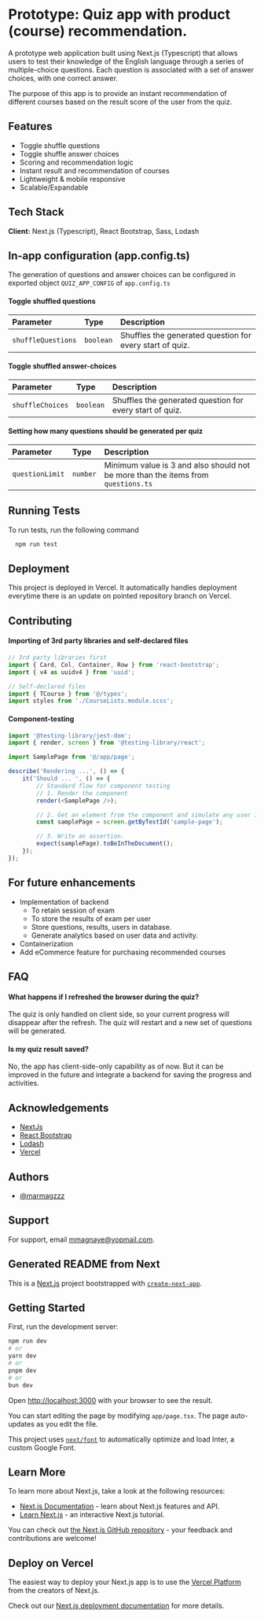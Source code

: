# Prototype: Quiz app with product (course) recommendation.

A prototype web application built using Next.js (Typescript) that allows users to test their knowledge of the English language through a series of multiple-choice questions. Each question is associated with a set of answer choices, with one correct answer.

The purpose of this app is to provide an instant recommendation of different courses based on the result score of the user from the quiz.

## Features

-   Toggle shuffle questions
-   Toggle shuffle answer choices
-   Scoring and recommendation logic
-   Instant result and recommendation of courses
-   Lightweight & mobile responsive
-   Scalable/Expandable

## Tech Stack

**Client:** Next.js (Typescript), React Bootstrap, Sass, Lodash

## In-app configuration (app.config.ts)

The generation of questions and answer choices can be configured in exported object `QUIZ_APP_CONFIG` of `app.config.ts`

#### Toggle shuffled questions

| Parameter          | Type      | Description                                              |
| :----------------- | :-------- | :------------------------------------------------------- |
| `shuffleQuestions` | `boolean` | Shuffles the generated question for every start of quiz. |

#### Toggle shuffled answer-choices

| Parameter        | Type      | Description                                              |
| :--------------- | :-------- | :------------------------------------------------------- |
| `shuffleChoices` | `boolean` | Shuffles the generated question for every start of quiz. |

#### Setting how many questions should be generated per quiz

| Parameter       | Type     | Description                                                                       |
| :-------------- | :------- | :-------------------------------------------------------------------------------- |
| `questionLimit` | `number` | Minimum value is 3 and also should not be more than the items from `questions.ts` |

## Running Tests

To run tests, run the following command

```bash
  npm run test
```

## Deployment

This project is deployed in Vercel. It automatically handles deployment everytime there is an update on pointed repository branch on Vercel.

## Contributing

#### Importing of 3rd party libraries and self-declared files

```javascript
// 3rd party libraries first
import { Card, Col, Container, Row } from 'react-bootstrap';
import { v4 as uuidv4 } from 'uuid';

// Self-declared files
import { TCourse } from '@/types';
import styles from './CourseLists.module.scss';
```

#### Component-testing

```javascript
import '@testing-library/jest-dom';
import { render, screen } from '@testing-library/react';

import SamplePage from '@/app/page';

describe('Rendering ...', () => {
    it('Should ... ', () => {
        // Standard flow for component testing
        // 1. Render the component
        render(<SamplePage />);

        // 2. Get an element from the component and simulate any user interactions
        const samplePage = screen.getByTestId('sample-page');

        // 3. Write an assertion.
        expect(samplePage).toBeInTheDocument();
    });
});
```

## For future enhancements

-   Implementation of backend
    -   To retain session of exam
    -   To store the results of exam per user
    -   Store questions, results, users in database.
    -   Generate analytics based on user data and activity.
-   Containerization
-   Add eCommerce feature for purchasing recommended courses

## FAQ

#### What happens if I refreshed the browser during the quiz?

The quiz is only handled on client side, so your current progress will disappear after the refresh. The quiz will restart and a new set of questions will be generated.

#### Is my quiz result saved?

No, the app has client-side-only capability as of now. But it can be improved in the future and integrate a backend for saving the progress and activities.

## Acknowledgements

-   [NextJs](https://nextjs.org/)
-   [React Bootstrap](https://react-bootstrap.github.io/docs/getting-started/introduction)
-   [Lodash](https://lodash.com/docs/4.17.15/)
-   [Vercel](https://vercel.com/)

## Authors

-   [@marmagzzz](https://github.com/marmagzzz/)

## Support

For support, email mmagnaye@yopmail.com.

## Generated README from Next

This is a [Next.js](https://nextjs.org/) project bootstrapped with [`create-next-app`](https://github.com/vercel/next.js/tree/canary/packages/create-next-app).

## Getting Started

First, run the development server:

```bash
npm run dev
# or
yarn dev
# or
pnpm dev
# or
bun dev
```

Open [http://localhost:3000](http://localhost:3000) with your browser to see the result.

You can start editing the page by modifying `app/page.tsx`. The page auto-updates as you edit the file.

This project uses [`next/font`](https://nextjs.org/docs/basic-features/font-optimization) to automatically optimize and load Inter, a custom Google Font.

## Learn More

To learn more about Next.js, take a look at the following resources:

-   [Next.js Documentation](https://nextjs.org/docs) - learn about Next.js features and API.
-   [Learn Next.js](https://nextjs.org/learn) - an interactive Next.js tutorial.

You can check out [the Next.js GitHub repository](https://github.com/vercel/next.js/) - your feedback and contributions are welcome!

## Deploy on Vercel

The easiest way to deploy your Next.js app is to use the [Vercel Platform](https://vercel.com/new?utm_medium=default-template&filter=next.js&utm_source=create-next-app&utm_campaign=create-next-app-readme) from the creators of Next.js.

Check out our [Next.js deployment documentation](https://nextjs.org/docs/deployment) for more details.
